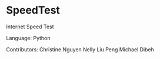 # SpeedTest
Internet Speed Test

Language: Python

Contributors: Christine Nguyen
              Nelly Liu Peng
              Michael Dibeh
